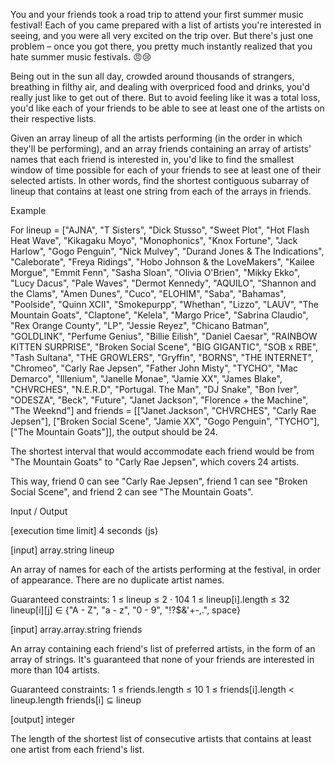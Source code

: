 You and your friends took a road trip to attend your first summer music festival! Each of you came prepared with a list of artists you're interested in seeing, and you were all very excited on the trip over. But there's just one problem – once you got there, you pretty much instantly realized that you hate summer music festivals. 😠😢

Being out in the sun all day, crowded around thousands of strangers, breathing in filthy air, and dealing with overpriced food and drinks, you'd really just like to get out of there. But to avoid feeling like it was a total loss, you'd like each of your friends to be able to see at least one of the artists on their respective lists.

Given an array lineup of all the artists performing (in the order in which they'll be performing), and an array friends containing an array of artists' names that each friend is interested in, you'd like to find the smallest window of time possible for each of your friends to see at least one of their selected artists. In other words, find the shortest contiguous subarray of lineup that contains at least one string from each of the arrays in friends.

Example

For lineup = ["AJNA", "T Sisters", "Dick Stusso", "Sweet Plot", "Hot Flash Heat Wave", "Kikagaku Moyo", "Monophonics", "Knox Fortune", "Jack Harlow", "Gogo Penguin", "Nick Mulvey", "Durand Jones & The Indications", "Caleborate", "Freya Ridings", "Hobo Johnson & the LoveMakers", "Kailee Morgue", "Emmit Fenn", "Sasha Sloan", "Olivia O'Brien", "Mikky Ekko", "Lucy Dacus", "Pale Waves", "Dermot Kennedy", "AQUILO", "Shannon and the Clams", "Amen Dunes", "Cuco", "ELOHIM", "Saba", "Bahamas", "Poolside", "Quinn XCII", "Smokepurpp", "Whethan", "Lizzo", "LAUV", "The Mountain Goats", "Claptone", "Kelela", "Margo Price", "Sabrina Claudio", "Rex Orange County", "LP", "Jessie Reyez", "Chicano Batman", "GOLDLINK", "Perfume Genius", "Billie Eilish", "Daniel Caesar", "RAINBOW KITTEN SURPRISE", "Broken Social Scene", "BIG GIGANTIC", "SOB x RBE", "Tash Sultana", "THE GROWLERS", "Gryffin", "BORNS", "THE INTERNET", "Chromeo", "Carly Rae Jepsen", "Father John Misty", "TYCHO", "Mac Demarco", "Illenium", "Janelle Monae", "Jamie XX", "James Blake", "CHVRCHES", "N.E.R.D", "Portugal. The Man", "DJ Snake", "Bon Iver", "ODESZA", "Beck", "Future", "Janet Jackson", "Florence + the Machine", "The Weeknd"]
and friends = [["Janet Jackson", "CHVRCHES", "Carly Rae Jepsen"], ["Broken Social Scene", "Jamie XX", "Gogo Penguin", "TYCHO"], ["The Mountain Goats"]],
the output should be 24.

The shortest interval that would accommodate each friend would be from "The Mountain Goats" to "Carly Rae Jepsen", which covers 24 artists.

This way, friend 0 can see "Carly Rae Jepsen", friend 1 can see "Broken Social Scene", and friend 2 can see "The Mountain Goats".

Input / Output

[execution time limit] 4 seconds (js)

[input] array.string lineup

An array of names for each of the artists performing at the festival, in order of appearance. There are no duplicate artist names.

Guaranteed constraints:
1 ≤ lineup ≤ 2 · 104
1 ≤ lineup[i].length ≤ 32
lineup[i][j] ∈ {"A - Z", "a - z", "0 - 9", "!?$&'+-,.", space}

[input] array.array.string friends

An array containing each friend's list of preferred artists, in the form of an array of strings. It's guaranteed that none of your friends are interested in more than 104 artists.

Guaranteed constraints:
1 ≤ friends.length ≤ 10
1 ≤ friends[i].length < lineup.length
friends[i] ⊆ lineup

[output] integer

The length of the shortest list of consecutive artists that contains at least one artist from each friend's list.
